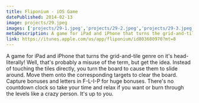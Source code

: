 ```yaml
---
title: Fliponium - iOS Game
datePublished: 2014-02-13
image: projects/29.jpeg
images: ['projects/29-1.jpeg','projects/29-2.jpeg','projects/29-3.jpeg']
metaDescription: A game for iPad and iPhone that turns the grid-and-tile genre on it's head- literally! Well, that's probably a misuse of the term, but get the idea. Instead of...
link: https://itunes.apple.com/us/app/fliponium/id803680970?mt=8
---
```

A game for iPad and iPhone that turns the grid-and-tile genre on it's head- literally! Well, that's probably a misuse of the term, but get the idea. Instead of touching the tiles directly, you turn the board to cause them to slide around. Move them onto the corresponding targets to clear the board. Capture bonuses and letters in F-L-I-P for huge bonuses. There's no countdown clock so take your time and relax if you want or burn through the levels like a crazy person. It's up to you.

